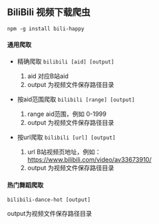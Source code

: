 ## BiliBili 视频下载爬虫

`npm -g install bili-happy`

#### 通用爬取

* 精确爬取 `bilibili [aid] [output]`

  1. aid 对应B站aid
  2. output 为视频文件保存路径目录

* 按aid范围爬取 `bilibili [range] [output]`
  
  1. range aid范围，例如 0-1999
  2. output 为视频文件保存路径目录
  
* 按url爬取 `bilibili [url] [output]`

  1. url B站视频页地址，例如：https://www.bilibili.com/video/av33673910/
  2. output 为视频文件保存路径目录
  
#### 热门舞蹈爬取

`bilibili-dance-hot [output]`

output为视频文件保存路径目录
